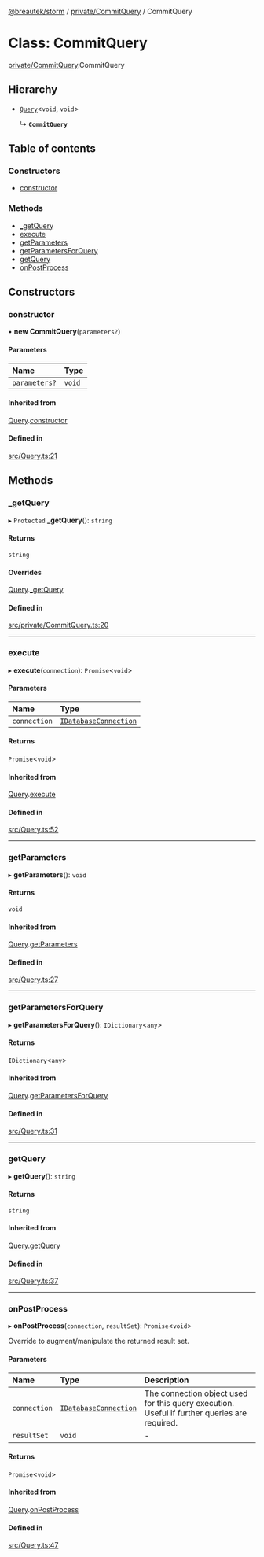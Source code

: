[@breautek/storm](../README.md) / [private/CommitQuery](../modules/private_commitquery.md) / CommitQuery

# Class: CommitQuery

[private/CommitQuery](../modules/private_commitquery.md).CommitQuery

## Hierarchy

- [`Query`](query.query-1.md)<`void`, `void`\>

  ↳ **`CommitQuery`**

## Table of contents

### Constructors

- [constructor](private_commitquery.commitquery.md#constructor)

### Methods

- [\_getQuery](private_commitquery.commitquery.md#_getquery)
- [execute](private_commitquery.commitquery.md#execute)
- [getParameters](private_commitquery.commitquery.md#getparameters)
- [getParametersForQuery](private_commitquery.commitquery.md#getparametersforquery)
- [getQuery](private_commitquery.commitquery.md#getquery)
- [onPostProcess](private_commitquery.commitquery.md#onpostprocess)

## Constructors

### constructor

• **new CommitQuery**(`parameters?`)

#### Parameters

| Name | Type |
| :------ | :------ |
| `parameters?` | `void` |

#### Inherited from

[Query](query.query-1.md).[constructor](query.query-1.md#constructor)

#### Defined in

[src/Query.ts:21](https://github.com/breautek/storm/blob/fff2ea4/src/Query.ts#L21)

## Methods

### \_getQuery

▸ `Protected` **_getQuery**(): `string`

#### Returns

`string`

#### Overrides

[Query](query.query-1.md).[_getQuery](query.query-1.md#_getquery)

#### Defined in

[src/private/CommitQuery.ts:20](https://github.com/breautek/storm/blob/fff2ea4/src/private/CommitQuery.ts#L20)

___

### execute

▸ **execute**(`connection`): `Promise`<`void`\>

#### Parameters

| Name | Type |
| :------ | :------ |
| `connection` | [`IDatabaseConnection`](../interfaces/idatabaseconnection.idatabaseconnection-1.md) |

#### Returns

`Promise`<`void`\>

#### Inherited from

[Query](query.query-1.md).[execute](query.query-1.md#execute)

#### Defined in

[src/Query.ts:52](https://github.com/breautek/storm/blob/fff2ea4/src/Query.ts#L52)

___

### getParameters

▸ **getParameters**(): `void`

#### Returns

`void`

#### Inherited from

[Query](query.query-1.md).[getParameters](query.query-1.md#getparameters)

#### Defined in

[src/Query.ts:27](https://github.com/breautek/storm/blob/fff2ea4/src/Query.ts#L27)

___

### getParametersForQuery

▸ **getParametersForQuery**(): `IDictionary`<`any`\>

#### Returns

`IDictionary`<`any`\>

#### Inherited from

[Query](query.query-1.md).[getParametersForQuery](query.query-1.md#getparametersforquery)

#### Defined in

[src/Query.ts:31](https://github.com/breautek/storm/blob/fff2ea4/src/Query.ts#L31)

___

### getQuery

▸ **getQuery**(): `string`

#### Returns

`string`

#### Inherited from

[Query](query.query-1.md).[getQuery](query.query-1.md#getquery)

#### Defined in

[src/Query.ts:37](https://github.com/breautek/storm/blob/fff2ea4/src/Query.ts#L37)

___

### onPostProcess

▸ **onPostProcess**(`connection`, `resultSet`): `Promise`<`void`\>

Override to augment/manipulate the returned result set.

#### Parameters

| Name | Type | Description |
| :------ | :------ | :------ |
| `connection` | [`IDatabaseConnection`](../interfaces/idatabaseconnection.idatabaseconnection-1.md) | The connection object used for this query execution. Useful if further queries are required. |
| `resultSet` | `void` | - |

#### Returns

`Promise`<`void`\>

#### Inherited from

[Query](query.query-1.md).[onPostProcess](query.query-1.md#onpostprocess)

#### Defined in

[src/Query.ts:47](https://github.com/breautek/storm/blob/fff2ea4/src/Query.ts#L47)
